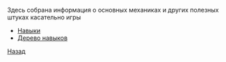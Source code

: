 Здесь собрана информация о основных механиках и других полезных штуках касательно игры
- [Навыки](Info/Skills.md)
- [Дерево навыков](Info/SkillsTree.md)

[Назад](index.md)